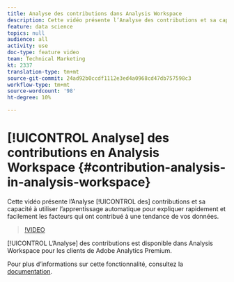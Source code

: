 ```yaml
---
title: Analyse des contributions dans Analysis Workspace
description: Cette vidéo présente l’Analyse des contributions et sa capacité à utiliser l’apprentissage automatique pour expliquer rapidement et facilement les facteurs qui ont contribué à une tendance de vos données.
feature: data science
topics: null
audience: all
activity: use
doc-type: feature video
team: Technical Marketing
kt: 2337
translation-type: tm+mt
source-git-commit: 24ad92b0ccdf1112e3ed4a0968cd47db757598c3
workflow-type: tm+mt
source-wordcount: '98'
ht-degree: 10%

---
```



# [!UICONTROL Analyse] des contributions en Analysis Workspace {#contribution-analysis-in-analysis-workspace}

Cette vidéo présente l’Analyse [!UICONTROL des] contributions et sa capacité à utiliser l’apprentissage automatique pour expliquer rapidement et facilement les facteurs qui ont contribué à une tendance de vos données.

>[!VIDEO](https://video.tv.adobe.com/v/25443/?quality=12)

[!UICONTROL L’Analyse] des contributions est disponible dans Analysis Workspace pour les clients de Adobe Analytics Premium.

Pour plus d’informations sur cette fonctionnalité, consultez la [documentation](https://marketing.adobe.com/resources/help/fr_FR/analytics/analysis-workspace/anomaly_detection.html).
